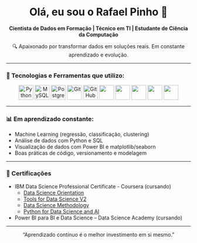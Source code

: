 <h1 align="center">Olá, eu sou o Rafael Pinho 👋</h1>

<p align="center">
  <b>Cientista de Dados em Formação | Técnico em TI | Estudante de Ciência da Computação</b>
</p>

<p align="center">
  🔍 Apaixonado por transformar dados em soluções reais. Em constante aprendizado e evolução.
</p>

---

### 🚀 Tecnologias e Ferramentas que utilizo:

<p align="center">
  <img src="https://cdn.jsdelivr.net/gh/devicons/devicon/icons/python/python-original.svg" width="40" height="40" alt="Python" />
  <img src="https://cdn.jsdelivr.net/gh/devicons/devicon/icons/mysql/mysql-original.svg" width="40" height="40" alt="MySQL" />
  <img src="https://cdn.jsdelivr.net/gh/devicons/devicon/icons/postgresql/postgresql-original.svg" width="40" height="40" alt="PostgreSQL" />
  <img src="https://cdn.jsdelivr.net/gh/devicons/devicon/icons/git/git-original.svg" width="40" height="40" alt="Git" />
  <img src="https://cdn.jsdelivr.net/gh/devicons/devicon/icons/github/github-original.svg" width="40" height="40" alt="GitHub" />
  <img src="https://img.icons8.com/color/512/power-bi.png" height="40"/>
  <img src="https://upload.wikimedia.org/wikipedia/commons/thumb/3/38/Jupyter_logo.svg/883px-Jupyter_logo.svg.png" height="40"/>
  <img src="https://img.icons8.com/?size=512&id=xSkewUSqtErH&format=png" height="40"/>
  <img src="https://vvcestudio.com.br/assetsv5/img/codigo/logonumpy.png" height="40"/>
  <img src="https://upload.wikimedia.org/wikipedia/commons/thumb/0/05/Scikit_learn_logo_small.svg/1200px-Scikit_learn_logo_small.svg.png" height="40"/>
</p>

---

### 📊 Em aprendizado constante:
- Machine Learning (regressão, classificação, clustering)
- Análise de dados com Python e SQL
- Visualização de dados com Power BI e matplotlib/seaborn
- Boas práticas de código, versionamento e modelagem

---

### 🧠 Certificações
- IBM Data Science Professional Certificate - Coursera (cursando)
  - <a href="https://www.credly.com/badges/729ebca0-4e31-43fb-a11b-aa60e894e937/linked_in_profile">Data Science Orientation</a>
  - <a href="https://www.credly.com/badges/d430656d-6378-4063-8f52-75e3858b3eec/linked_in_profile">Tools for Data Science V2</a>
  - <a href="https://www.credly.com/badges/73e0a72b-8e70-431a-bb2f-0e03d8beb4f4/linked_in_profile">Data Science Methodology</a>
  - <a href="https://www.credly.com/badges/8ad2ae3e-582c-460a-a78e-f96d5946df88/linked_in_profile">Python for Data Science and AI</a>
- Power BI para BI e Data Science – Data Science Academy (cursando)
---

<p align="center">
    “Aprendizado contínuo é o melhor investimento em si mesmo.”
</p>
